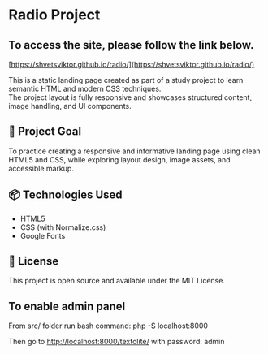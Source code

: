 
# Radio Project

## To access the site, please follow the link below.  

[https://shvetsviktor.github.io/radio/](https://shvetsviktor.github.io/radio/)

This is a static landing page created as part of a study project to learn semantic HTML and modern CSS techniques.  
The project layout is fully responsive and showcases structured content, image handling, and UI components.

## 🎯 Project Goal

To practice creating a responsive and informative landing page using clean HTML5 and CSS, while exploring layout design, image assets, and accessible markup.


## 📦 Technologies Used

- HTML5  
- CSS (with Normalize.css)
- Google Fonts

## 📄 License

This project is open source and available under the MIT License.


## To enable admin panel

From src/ folder run bash command: php -S localhost:8000

Then go to [http://localhost:8000/textolite/](http://localhost:8000/textolite/) with password: admin

